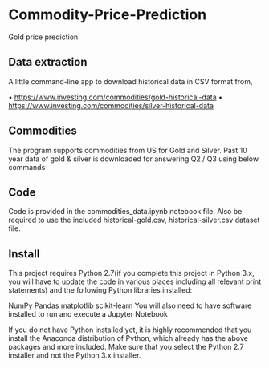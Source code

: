 # Commodity-Price-Prediction
Gold price prediction 

## Data extraction
A little command-line app to download historical data in CSV format from,

• https://www.investing.com/commodities/gold-historical-data
• https://www.investing.com/commodities/silver-historical-data

## Commodities
The program supports commodities from US for Gold and Silver.
Past 10 year data of gold & silver is downloaded for answering Q2 / Q3 using below commands

## Code
Code is provided in the commodities_data.ipynb notebook file. Also be required to use the included historical-gold.csv, historical-silver.csv dataset file.

## Install
This project requires Python 2.7(if you complete this project in Python 3.x, you will have to update the code in various places including all relevant print statements) and the following Python libraries installed:

NumPy
Pandas
matplotlib
scikit-learn
You will also need to have software installed to run and execute a Jupyter Notebook

If you do not have Python installed yet, it is highly recommended that you install the Anaconda distribution of Python, which already has the above packages and more included. Make sure that you select the Python 2.7 installer and not the Python 3.x installer.
